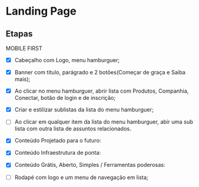 # Landing Page

## Etapas

MOBILE FIRST

 - [x] Cabeçalho com Logo, menu hamburguer;

 - [x] Banner com titulo, parágrado e 2 botões(Começar de graça e Saiba mais);

 - [x] Ao clicar no menu hamburguer, abrir lista com Produtos, Companhia, Conectar, botão de login e de inscrição;

 - [x] Criar e estilizar sublistas da lista do menu hamburguer;

 - [ ] Ao clicar em qualquer item da lista do menu hamburguer, abir uma sub lista com outra lista de assuntos relacionados.

 - [x] Conteúdo Projetado para o futuro: 

 - [x] Conteúdo Infraestrutura de ponta:

 - [x] Conteúdo Grátis, Aberto, Simples / Ferramentas poderosas:

 - [ ] Rodapé com logo e um menu de navegação em lista;



